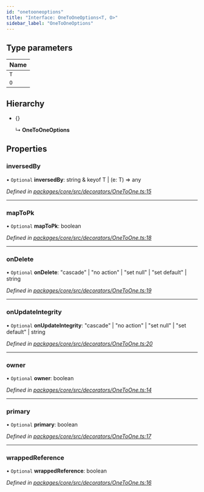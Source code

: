 ```yaml
---
id: "onetooneoptions"
title: "Interface: OneToOneOptions<T, O>"
sidebar_label: "OneToOneOptions"
---
```


## Type parameters

Name |
------ |
`T` |
`O` |

## Hierarchy

* {}

  ↳ **OneToOneOptions**

## Properties

### inversedBy

• `Optional` **inversedBy**: string & keyof T \| (e: T) => any

*Defined in [packages/core/src/decorators/OneToOne.ts:15](https://github.com/mikro-orm/mikro-orm/blob/d945b8a11/packages/core/src/decorators/OneToOne.ts#L15)*

___

### mapToPk

• `Optional` **mapToPk**: boolean

*Defined in [packages/core/src/decorators/OneToOne.ts:18](https://github.com/mikro-orm/mikro-orm/blob/d945b8a11/packages/core/src/decorators/OneToOne.ts#L18)*

___

### onDelete

• `Optional` **onDelete**: &#34;cascade&#34; \| &#34;no action&#34; \| &#34;set null&#34; \| &#34;set default&#34; \| string

*Defined in [packages/core/src/decorators/OneToOne.ts:19](https://github.com/mikro-orm/mikro-orm/blob/d945b8a11/packages/core/src/decorators/OneToOne.ts#L19)*

___

### onUpdateIntegrity

• `Optional` **onUpdateIntegrity**: &#34;cascade&#34; \| &#34;no action&#34; \| &#34;set null&#34; \| &#34;set default&#34; \| string

*Defined in [packages/core/src/decorators/OneToOne.ts:20](https://github.com/mikro-orm/mikro-orm/blob/d945b8a11/packages/core/src/decorators/OneToOne.ts#L20)*

___

### owner

• `Optional` **owner**: boolean

*Defined in [packages/core/src/decorators/OneToOne.ts:14](https://github.com/mikro-orm/mikro-orm/blob/d945b8a11/packages/core/src/decorators/OneToOne.ts#L14)*

___

### primary

• `Optional` **primary**: boolean

*Defined in [packages/core/src/decorators/OneToOne.ts:17](https://github.com/mikro-orm/mikro-orm/blob/d945b8a11/packages/core/src/decorators/OneToOne.ts#L17)*

___

### wrappedReference

• `Optional` **wrappedReference**: boolean

*Defined in [packages/core/src/decorators/OneToOne.ts:16](https://github.com/mikro-orm/mikro-orm/blob/d945b8a11/packages/core/src/decorators/OneToOne.ts#L16)*
